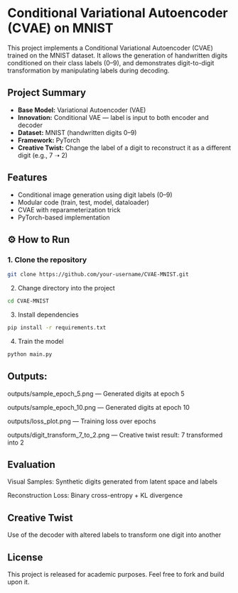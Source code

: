 # Conditional Variational Autoencoder (CVAE) on MNIST

This project implements a Conditional Variational Autoencoder (CVAE) trained on the MNIST dataset. It allows the generation of handwritten digits conditioned on their class labels (0–9), and demonstrates digit-to-digit transformation by manipulating labels during decoding.

##  Project Summary
- **Base Model:** Variational Autoencoder (VAE)
- **Innovation:** Conditional VAE — label is input to both encoder and decoder
- **Dataset:** MNIST (handwritten digits 0–9)
- **Framework:** PyTorch
- **Creative Twist:** Change the label of a digit to reconstruct it as a different digit (e.g., 7 ➝ 2)


##  Features
- Conditional image generation using digit labels (0–9)
- Modular code (train, test, model, dataloader)
- CVAE with reparameterization trick
- PyTorch-based implementation

## ⚙ How to Run

### 1. Clone the repository
```bash
git clone https://github.com/your-username/CVAE-MNIST.git
```
2. Change directory into the project
```bash
cd CVAE-MNIST
```
3. Install dependencies
```bash
pip install -r requirements.txt
```
4. Train the model
```bash
python main.py
```
## Outputs:
outputs/sample_epoch_5.png — Generated digits at epoch 5

outputs/sample_epoch_10.png — Generated digits at epoch 10

outputs/loss_plot.png — Training loss over epochs

outputs/digit_transform_7_to_2.png — Creative twist result: 7 transformed into 2

 ## Evaluation
 Visual Samples:
Synthetic digits generated from latent space and labels

 Reconstruction Loss:
Binary cross-entropy + KL divergence

 ## Creative Twist
Use of the decoder with altered labels to transform one digit into another

## License
This project is released for academic purposes. Feel free to fork and build upon it.

